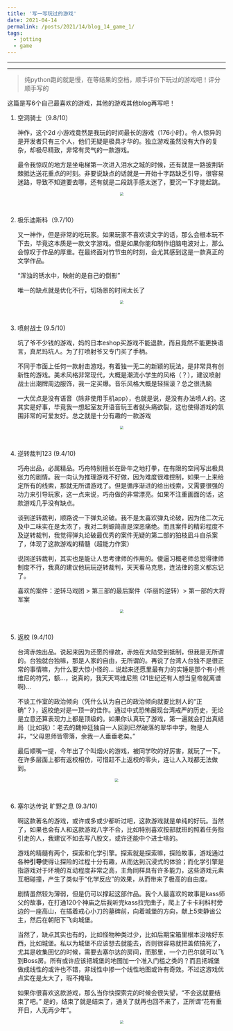 ```yaml
---
title: '写一写玩过的游戏'
date: 2021-04-14
permalink: /posts/2021/14/blog_14_game_1/
tags:
  - jotting
  - game
---
```


---

---



> 纯python跑的就是慢，在等结果的空档，顺手评价下玩过的游戏吧！评分顺手写的

这篇是写6个自己最喜欢的游戏，其他的游戏其他blog再写吧！

 1. 空洞骑士（9.8/10）

    神作，这个2d 小游戏竟然是我玩的时间最长的游戏（176小时）。令人惊异的是开发者只有三个人，他们无疑是极具才华的。独立游戏虽然没有大作的复杂，却极尽精致，非常有灵气的一款游戏。

    最令我惊叹的地方是坐电梯第一次进入泪水之城的时候，还有就是一路披荆斩棘抵达送花重点的时刻。非要说缺点的话就是一开始十字路缺乏引导，很容易迷路，导致不知道要去哪，还有就是二段跳手感太迷了，要沉一下才能起跳。
    <p><center><img src="http://qiuyoungwang.github.io/images/hollow_knight_lake.jpg" style="zoom: 50%;" /></center></p>

<br>

 2. 极乐迪斯科（9.7/10）

    又一神作，但是非常的吃玩家。如果玩家不喜欢读文字的话，那么会根本玩不下去，毕竟这本质是一款文字游戏。但是如果你能和制作组脑电波对上，那么会惊叹于作品的厚重。在最终面对竹节虫的时刻，会尤其感到这是一款真正的文学作品。

    “浑浊的锈水中，映射的是自己的倒影”

    唯一的缺点就是优化不行，切场景的时间太长了
    <p><center><img src="http://qiuyoungwang.github.io/images/disco.jpg" style="zoom: 50%;" /></center></p>

    <br>

 3. 喷射战士 (9.5/10)

    坑了爷不少钱的游戏，妈的日本eshop买游戏不能退款，而且竟然不能更换语言，真尼玛坑人。为了打喷射爷又专门买了手柄。

    不同于市面上任何一款射击游戏，有着独一无二的新颖的玩法，是非常具有创新性的游戏。美术风格非常现代，大概是潮流小学生的风格（？），建议喷射战士出潮牌周边服饰，我一定买爆。音乐风格大概是轻摇滚？总之很洗脑

    一大优点是没有语音（除非使用手机app），也就是说，是没有办法喷人的。这其实是好事，毕竟我一想起室友开语音玩王者就头痛欲裂，这也使得游戏的氛围非常的可爱友好。总之就是十分有趣的一款游戏
    <p><center><img src="http://qiuyoungwang.github.io/images/splatoon.jfif" style="zoom: 50%;" /></center></p>

    <br>

4. 逆转裁判123 (9.4/10)

   巧舟出品，必属精品。巧舟特别擅长在卧牛之地打拳，在有限的空间写出极具张力的剧情。我一向认为推理游戏不好做，因为难度很难控制，如果一上来给定所有的线索，那就无所谓游戏了。但是循序渐进的给出线索，又需要很强的功力来引导玩家，这一点来说，巧舟做的非常漂亮。如果不注重画面的话，这款游戏几乎没有缺点。

   谈到逆转裁判，顺路说一下弹丸论破。我不是太喜欢弹丸论破，因为他二次元及中二味实在是太浓了，我对二刺螈简直是深恶痛绝。而且案件的精彩程度不及逆转裁判，我觉得弹丸论破最优秀的案件无疑的第二部的狛枝凪斗自杀案了，体现了这款游戏的精髓（超能力作案）

   说回逆转裁判，其实也是能让人思考律师的作用的。傻逼习概老师总觉得律师制度不行，我真的建议他玩玩逆转裁判，天天看马克思，连法律的意义都忘记了。

   喜欢的案件：逆转马戏团 > 第三部的最后案件（华丽的逆转）> 第一部的大将军案
   <p><center><img src="http://qiuyoungwang.github.io/images/luoxiang.jpg" style="zoom: 50%;" /></center></p>

   <br>

5. 返校 (9.4/10)

   台湾赤烛出品。说起来因为还愿的缘故，赤烛在大陆受到抵制，但我是无所谓的。台独就台独嘛，那是人家的自由，无所谓的。再说了台湾人台独不是很正常的事情嘛，为什么要大惊小怪的... 说起来还愿里最有力的实锤是那个有小熊维尼的符咒，额...，说真的，我天天骂维尼熊 (21世纪还有人想当皇帝就离谱啊)...

   不谈工作室的政治倾向（凭什么认为自己的政治倾向就要比别人的“正确”？），返校绝对是一顶一的佳作。通过中式恐怖展现台湾戒严的历史，无论是立意还算表现力上都是顶级的。如果你认真玩了游戏，第一遍就会打出真结局（比如我）：老去的魏仲廷独自一人回到已然破落的翠华中学，物是人非，“父母恩师皆零落，余我一人垂垂老矣。”

   最后顺嘴一提，今年出了个叫烟火的游戏，被同学吹的好厉害，就玩了一下。在许多层面上都有返校相仿，可惜赶不上返校的零头，连让人入戏都无法做到。
<p><center><img src="http://qiuyoungwang.github.io/images/detention_end.png" style="zoom: 50%;" /></center></p>
   <br>

6. 塞尔达传说 旷野之息 (9.3/10)

   啊这款著名的游戏，或许或多或少都听过吧，这款游戏就是单纯的好玩。当然了，如果也会有人和这款游戏八字不合，比如特别喜欢按部就班的照着任务指引走的人，我建议不如去写八股文，或许还能中个进士啥的。

   游戏的精髓有两个，探索和化学引擎。探索就是探索嘛，探险故事，游戏通过各种**引导**使得让探险的过程十分有趣，从而达到沉浸式的体验；而化学引擎是指游戏对于环境的互动程度非常之高，主角同样具有许多能力，这些游戏元素互相碰撞，产生了类似于“化学反应”的效果，从而带来了极高的自由度。

   剧情虽然较为薄弱，但是仍可以撑起这部作品。我个人最喜欢的故事是kass师父的故事，在打通120个神庙之后我听完kass拉完曲子，爬上了卡卡利科村旁边的一座高山，在插着戒心小刀的墓碑前，向着城堡的方向，献上5束静谧公主，然后在朝阳下飞向城堡。

   当然了，缺点其实也有的，比如怪物种类过少，比如后期宝箱里根本没啥好东西，比如城堡。私以为城堡不应该想去就能去，否则很容易就把盖侬搞死了，尤其是收集回忆的时候，需要去塞尔达的房间，而那里，一个力巴尔就可以飞到Boss房。所有或许应该把城堡的地图加一个准入门槛之类的？而且把城堡做成线性的或许也不错，非线性中掺一个线性地图或许有奇效。不过这游戏优点实在是太大了，瑕不掩瑜。

   如果你很喜欢这款游戏，那么当你快探索完的时候会很失望，“不会这就要结束了吧。” 是的，结束了就是结束了，通关了就再也回不来了，正所谓“花有重开日，人无再少年”。
   <p><center><img src="http://qiuyoungwang.github.io/images/zelda_kass.jpg" style="zoom: 50%;" /></center></p>

<br>